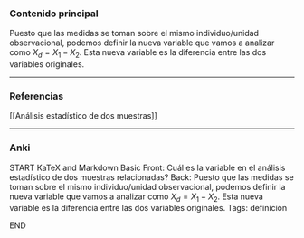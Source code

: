 ### Contenido principal

Puesto que las medidas se toman sobre el mismo individuo/unidad observacional, podemos definir la nueva variable que vamos a analizar como $X_d = X_1 - X_2$. Esta nueva variable es la diferencia entre las dos variables originales.

--- 
### Referencias

[[Análisis estadístico de dos muestras]]

---
### Anki

START
KaTeX and Markdown Basic
Front: Cuál es la variable en el análisis estadístico de dos muestras relacionadas?
Back: Puesto que las medidas se toman sobre el mismo individuo/unidad observacional, podemos definir la nueva variable que vamos a analizar como $X_d = X_1 - X_2$. Esta nueva variable es la diferencia entre las dos variables originales.
Tags: definición
<!--ID: 1704107314763-->
END